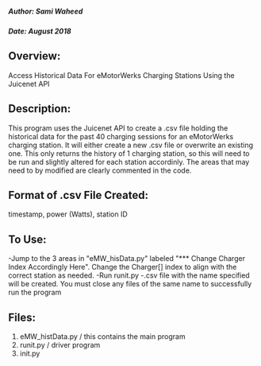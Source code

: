 ##### Author: Sami Waheed
##### Date: August 2018

## Overview:
Access Historical Data For eMotorWerks Charging Stations Using the Juicenet API 


## Description:
This program uses the Juicenet API to create a .csv file holding the historical data for the past 40 charging
sessions for an eMotorWerks charging station. It will either create a new .csv file or overwrite an existing one.
This only returns the history of 1 charging station, so this will need to be run and slightly altered for each
station accordinly. The areas that may need to by modified are clearly commented in the code.


## Format of .csv File Created:
timestamp, power (Watts), station ID

## To Use:
-Jump to the 3 areas in "eMW_hisData.py" labeled "*** Change Charger Index Accordingly Here". Change the Charger[] index to align with the correct station as needed.
-Run runit.py
-.csv file with the name specified will be created. You must close any files of the same name to successfully run the program


## Files:
1. eMW_histData.py / this contains the main program
2. runit.py        / driver program
3. init.py         
